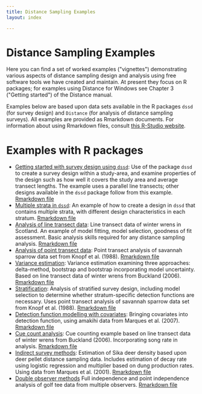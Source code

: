 ```yaml
---
title: Distance Sampling Examples
layout: index

---
```


# Distance Sampling Examples

Here you can find a set of worked examples ("vignettes") demonstrating various aspects of distance sampling design and analysis using free software tools we have created and maintain. At present they focus on R packages; for examples using Distance for Windows see Chapter 3 ("Getting started") of the Distance manual.

Examples below are based upon data sets available in the R packages `dssd` (for survey design) and `Distance` (for analysis of distance sampling surveys).  All examples are provided as Rmarkdown documents.  For information about using Rmarkdown files, consult [this R-Studio website](https://rmarkdown.rstudio.com/).

# Examples with R packages

- [Getting started with survey design using `dssd`](dssd-getting-started/GettingStarted.html): Use of the package `dssd` to create a survey design within a study-area, and examine properties of the design such as how well it covers the study area and  average transect lengths.  The example uses a parallel line transects; other designs available in the `dssd` package follow from this example. [Rmarkdown file](dssd-getting-started/GettingStarted.Rmd)
- [Multiple strata in `dssd`](dssd-multi-strata/MultiStrataVignette.html): An example of how to create a design in `dssd` that contains multiple strata, with different design characteristics in each stratum. [Rmarkdown file](dssd-multi-strata/MultiStrataVignette.Rmd)
- [Analysis of line transect data](Distance-lines/linetransects.html): Line transect data of winter wrens in Scotland.  An example of model fitting, model selection, goodness of fit assessment.  Basic analysis skills required for any distance sampling analysis. [Rmarkdown file](Distance-lines/linetransects.Rmd)
- [Analysis of point transect data](Distance-points/pointtransects.html): Point transect analysis of savannah sparrow data set from Knopf et al. (1988). [Rmarkdown file](Distance-points/pointtransects.Rmd)
- [Variance estimation](Distance-variance/variance.html): Variance estimation examining three approaches: delta-method, bootstrap and bootstrap incorporating model uncertainty.  Based on line transect data of winter wrens from Buckland (2006). [Rmarkdown file](Distance-variance/variance.Rmd)
- [Stratification](Distance-strata/strata.html): Analysis of stratified survey design, including model selection to determine whether stratum-specific detection functions are necessary.  Uses point transect analysis of savannah sparrow data set from Knopf et al. (1988). [Rmarkdown file](Distance-strata/strata.Rmd)
- [Detection function modelling with covariates](Distance-covariates/covariates.html): Bringing covariates into detection function, using amakihi data from Marques et al. (2007). [Rmarkdown file](Distance-covariates/covariates.Rmd)
- [Cue count analysis](Distance-cues/cuecounts.html): Cue counting example based on line transect data of winter wrens from Buckland (2006).  Incorporating song rate in analysis. [Rmarkdown file](Distance-cues/cuecounts.Rmd)
- [Indirect survey methods](Distance-mult/multipliers.html): Estimation of Sika deer density based upon deer pellet distance sampling data.  Includes estimation of decay rate using logistic regression and multiplier based on dung production rates.  Using data from Marques et al. (2001). [Rmarkdown file](Distance-mult/multipliers.Rmd)
- [Double observer methods](mrds-golftees/mrds-golftees.html) Full independence and point independence analysis of golf tee data from multiple observers. [Rmarkdown file](mrds-golftees/mrds-golftees.Rmd)
